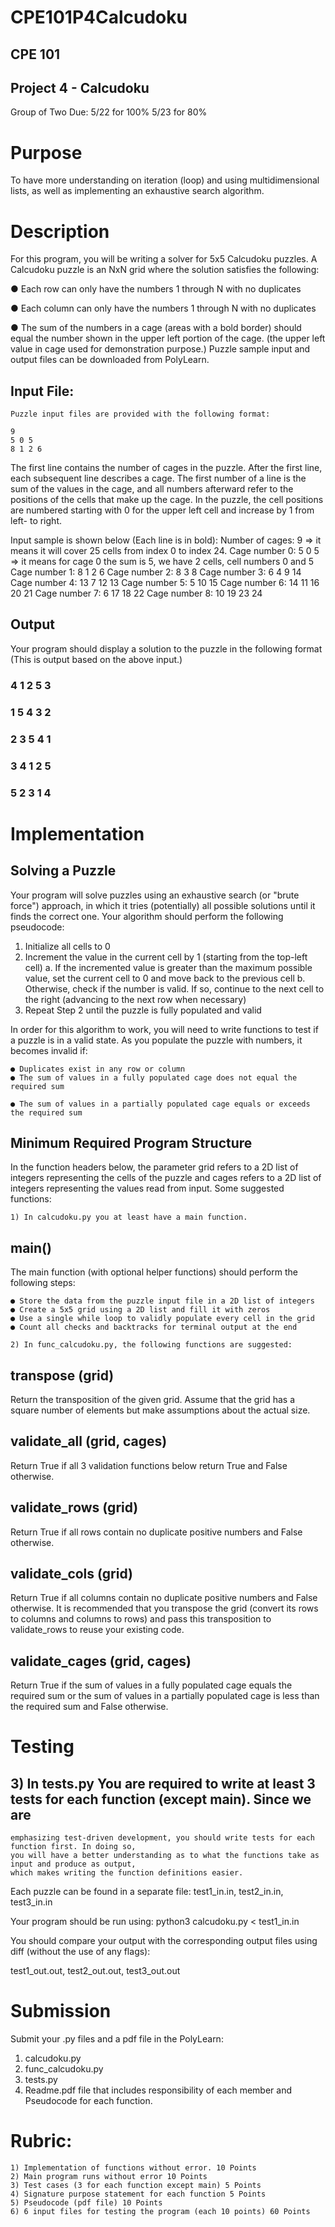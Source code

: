 # CPE101P4Calcudoku

## CPE 101

## Project 4 - Calcudoku

Group of Two
Due: 5/22 for 100%
5/23 for 80%

# Purpose

To have more understanding on iteration (loop) and using multidimensional lists, as well as implementing
an exhaustive search algorithm.

# Description

For this program, you will be writing a solver for 5x5 Calcudoku puzzles. A Calcudoku puzzle is an NxN
grid where the solution satisfies the following:

● Each row can only have the numbers 1 through N with no duplicates

● Each column can only have the numbers 1 through N with no duplicates

● The sum of the numbers in a cage (areas with a bold border) should equal the number shown in the
upper left portion of the cage. (the upper left value in cage used for demonstration purpose.)
Puzzle sample input and output files can be downloaded from PolyLearn.

## Input File:

```
Puzzle input files are provided with the following format:
```
```
9
5 0 5
8 1 2 6
```

The first line contains the number of cages in the puzzle. After the first line, each subsequent line describes
a cage. The first number of a line is the sum of the values in the cage, and all numbers afterward refer to
the positions of the cells that make up the cage. In the puzzle, the cell positions are numbered starting with
0 for the upper left cell and increase by 1 from left- to right.

Input sample is shown below (Each line is in bold):
Number of cages: 9 => it means it will cover 25 cells from index 0 to index 24.
Cage number 0: 5 0 5 => it means for cage 0 the sum is 5, we have 2 cells, cell numbers 0 and 5
Cage number 1: 8 1 2 6
Cage number 2: 8 3 8
Cage number 3: 6 4 9 14
Cage number 4: 13 7 12 13
Cage number 5: 5 10 15
Cage number 6: 14 11 16 20 21
Cage number 7: 6 17 18 22
Cage number 8: 10 19 23 24

## Output

Your program should display a solution to the puzzle in the following format (This is output based on the
above input.)

### 4 1 2 5 3

### 1 5 4 3 2

### 2 3 5 4 1

### 3 4 1 2 5

### 5 2 3 1 4

# Implementation

## Solving a Puzzle

Your program will solve puzzles using an exhaustive search (or "brute force") approach, in which it tries
(potentially) all possible solutions until it finds the correct one. Your algorithm should perform the
following pseudocode:

1. Initialize all cells to 0
2. Increment the value in the current cell by 1 (starting from the top-left cell)
    a. If the incremented value is greater than the maximum possible value, set the current cell to
       0 and move back to the previous cell
    b. Otherwise, check if the number is valid. If so, continue to the next cell to the right
       (advancing to the next row when necessary)
3. Repeat Step 2 until the puzzle is fully populated and valid

In order for this algorithm to work, you will need to write functions to test if a puzzle is in a valid state. As
you populate the puzzle with numbers, it becomes invalid if:

```
● Duplicates exist in any row or column
● The sum of values in a fully populated cage does not equal the required sum
```

```
● The sum of values in a partially populated cage equals or exceeds the required sum
```
## Minimum Required Program Structure

In the function headers below, the parameter grid refers to a 2D list of integers representing the cells of the
puzzle and cages refers to a 2D list of integers representing the values read from input. Some suggested
functions:

```
1) In calcudoku.py you at least have a main function.
```
## main()

The main function (with optional helper functions) should perform the following steps:

```
● Store the data from the puzzle input file in a 2D list of integers
● Create a 5x5 grid using a 2D list and fill it with zeros
● Use a single while loop to validly populate every cell in the grid
● Count all checks and backtracks for terminal output at the end
```
```
2) In func_calcudoku.py, the following functions are suggested:
```
## transpose (grid)

Return the transposition of the given grid. Assume that the grid has a square number of elements but make
assumptions about the actual size.

## validate_all (grid, cages)

Return True if all 3 validation functions below return True and False otherwise.

## validate_rows (grid)

Return True if all rows contain no duplicate positive numbers and False otherwise.

## validate_cols (grid)

Return True if all columns contain no duplicate positive numbers and False otherwise. It is recommended
that you transpose the grid (convert its rows to columns and columns to rows) and pass this transposition
to validate_rows to reuse your existing code.

## validate_cages (grid, cages)

Return True if the sum of values in a fully populated cage equals the required sum or the sum of values in
a partially populated cage is less than the required sum and False otherwise.

# Testing

## 3) In tests.py You are required to write at least 3 tests for each function (except main). Since we are

```
emphasizing test-driven development, you should write tests for each function first. In doing so,
you will have a better understanding as to what the functions take as input and produce as output,
which makes writing the function definitions easier.
```
Each puzzle can be found in a separate file:
test1_in.in, test2_in.in, test3_in.in


Your program should be run using:
python3 calcudoku.py < test1_in.in

You should compare your output with the corresponding output files using diff (without the use of any
flags):

test1_out.out, test2_out.out, test3_out.out

# Submission

Submit your .py files and a pdf file in the PolyLearn:
1) calcudoku.py
2) func_calcudoku.py
3) tests.py
4) Readme.pdf file that includes responsibility of each member and Pseudocode for each function.

# Rubric:

```
1) Implementation of functions without error. 10 Points
2) Main program runs without error 10 Points
3) Test cases (3 for each function except main) 5 Points
4) Signature purpose statement for each function 5 Points
5) Pseudocode (pdf file) 10 Points
6) 6 input files for testing the program (each 10 points) 60 Points
```

